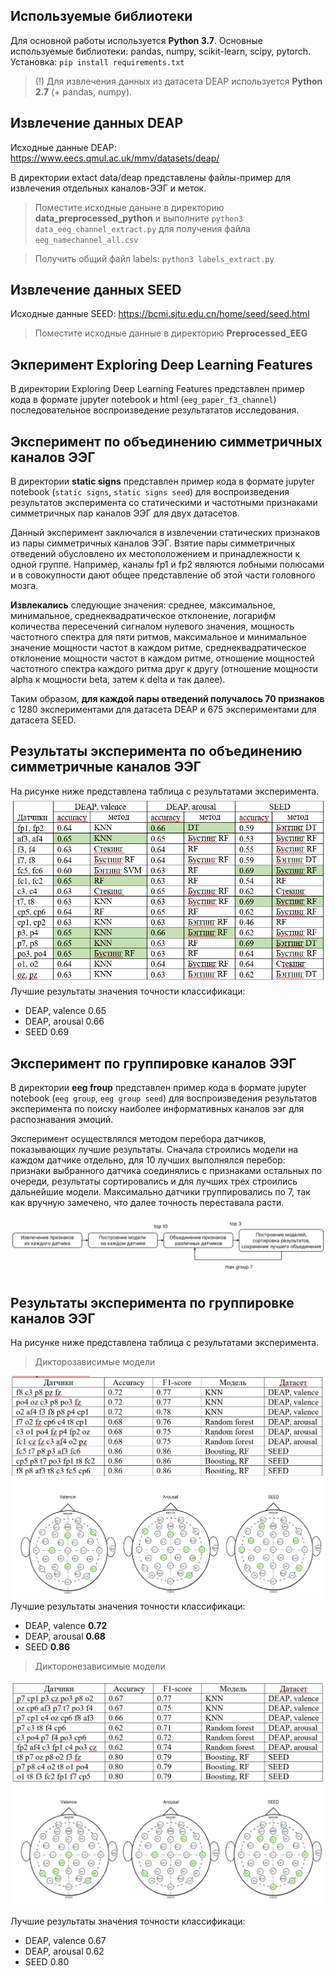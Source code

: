 
## Используемые библиотеки

Для основной работы используется **Python 3.7**.
Основные используемые библиотеки: pandas, numpy, scikit-learn, scipy, pytorch. Установка:
`pip install requirements.txt`

> (!) Для извлечения данных из датасета DEAP используется **Python 2.7** (+ pandas, numpy). 

## Извлечение данных DEAP
Исходные данные DEAP: https://www.eecs.qmul.ac.uk/mmv/datasets/deap/

В директории extact data/deap представлены файлы-пример для извлечения отдельных каналов-ЭЭГ и меток.

>Поместите исходные даныне в директорию **data_preprocessed_python** и выполните `python3 data_eeg_channel_extract.py` для получения файла `eeg_namechannel_all.csv` 

>Получить общий файл labels: `python3 labels_extract.py`

## Извлечение данных SEED
Исходные данные SEED: https://bcmi.sjtu.edu.cn/home/seed/seed.html

>Поместите исходные данные в директорию **Preprocessed_EEG**

## Экперимент Exploring Deep Learning Features

В директории Exploring Deep Learning Features представлен пример кода в формате jupyter notebook и html (`eeg_paper_f3_channel`) последовательное воспроизведение результататов исследования.

## Эксперимент по объединению симметричных каналов ЭЭГ

В директории **static signs** представлен пример кода в формате jupyter notebook (`static signs`, `static signs seed`) для воспроизведения результатов эксперимента со статическими и частотными признаками симметричных пар каналов ЭЭГ для двух датасетов.

Данный эксперимент заключался в извлечении статических признаков из пары симметричных каналов ЭЭГ. Взятие пары симметричных отведений обусловлено их местоположением и принадлежности к одной группе. Например, каналы fp1 и fp2 являются лобными полюсами и в совокупности дают общее представление об этой части головного мозга.

**Извлекались** следующие значения: среднее, максимальное, минимальное, среднеквадратическое отклонение, логарифм количества пересечений сигналом нулевого значения, мощность частотного спектра для пяти ритмов, максимальное и минимальное значение мощности частот в каждом ритме, среднеквадратическое отклонение мощности частот в каждом ритме, отношение мощностей частотного спектра каждого ритма друг к другу (отношение мощности alpha к мощности beta, затем к delta и так далее).

Таким образом, **для каждой пары отведений получалось 70 признаков** с 1280 экспериментами для датасета DEAP и 675 экспериментами для датасета SEED.

## Результаты эксперимента по объединению симметричные каналов ЭЭГ
На рисунке ниже представлена таблица с результатами эксперимента.
![Image result](https://github.com/chernrina/eeg_based_emotion_recognition/raw/main/resources/result_2eeg.png)
Лучшие результаты значения точности классификаци:
- DEAP, valence 0.65
- DEAP, arousal 0.66
- SEED 0.69

## Эксперимент по группировке каналов ЭЭГ

В директории **eeg froup** представлен пример кода в формате jupyter notebook (`eeg group`, `eeg group seed`) для воспроизведения результатов эксперимента по поиску наиболее информативных каналов ээг для распознавания эмоций.

Эксперимент осуществлялся методом перебора датчиков, показывающих лучшие результаты. Сначала строились модели на каждом датчике отдельно, для 10 лучших выполнялся перебор: признаки выбранного датчика соединялись с признаками остальных по очереди, результаты сортировались и для лучших трех строились дальнейшие модели. Максимально датчики группировались по 7, так как вручную замечено, что далее точность переставала расти.

![Image result](https://github.com/chernrina/eeg_based_emotion_recognition/raw/main/resources/eeg_group.png)

## Результаты эксперимента по группировке каналов ЭЭГ
На рисунке ниже представлена таблица с результатами эксперимента.

>Дикторозависимые модели

![Image result](https://github.com/chernrina/eeg_based_emotion_recognition/raw/main/resources/results_dependent.png)
Лучшие результаты значения точности классификаци:
- DEAP, valence **0.72**
- DEAP, arousal **0.68**
- SEED **0.86**


>Дикторонезависимые модели

![Image result](https://github.com/chernrina/eeg_based_emotion_recognition/raw/main/resources/results_independent.png) 

Лучшие результаты значения точности классификаци:
- DEAP, valence 0.67
- DEAP, arousal 0.62
- SEED 0.80





